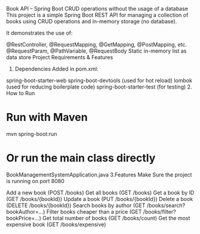 Book API – Spring Boot CRUD operations without the usage of a database
This project is a simple Spring Boot REST API for managing a collection of books using CRUD operations and in-memory storage (no database).

It demonstrates the use of:

@RestController, @RequestMapping, @GetMapping, @PostMapping, etc.
@RequestParam, @PathVariable, @RequestBody
Static in-memory list as data store
Project Requirements & Features
1. Dependencies
Added in pom.xml:

spring-boot-starter-web
spring-boot-devtools (used for hot reload)
lombok (used for reducing boilerplate code)
spring-boot-starter-test (for testing)
2. How to Run
# Run with Maven
mvn spring-boot:run

# Or run the main class directly
BookManagementSystemApplication.java
3.Features
Make Sure the project is running on port 8080

Add a new book (POST /books)
Get all books (GET /books)
Get a book by ID (GET /books/{bookId})
Update a book (PUT /books/{bookId})
Delete a book (DELETE /books/{bookId})
Search books by author (GET /books/search?bookAuthor=...)
Filter books cheaper than a price (GET /books/filter?bookPrice=...)
Get total number of books (GET /books/count)
Get the most expensive book (GET /books/expensive)
